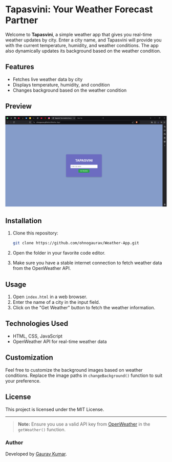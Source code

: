 
# Tapasvini: Your Weather Forecast Partner

Welcome to **Tapasvini**, a simple weather app that gives you real-time weather updates by city. Enter a city name, and Tapasvini will provide you with the current temperature, humidity, and weather conditions. The app also dynamically updates its background based on the weather condition.

## Features
- Fetches live weather data by city
- Displays temperature, humidity, and condition
- Changes background based on the weather condition

## Preview
![Tapasvini Preview](preview.png)

## Installation
1. Clone this repository:
   ```bash
   git clone https://github.com/ohnogaurav/Weather-App.git
   ```
2. Open the folder in your favorite code editor.

3. Make sure you have a stable internet connection to fetch weather data from the OpenWeather API.

## Usage
1. Open `index.html` in a web browser.
2. Enter the name of a city in the input field.
3. Click on the "Get Weather" button to fetch the weather information.

## Technologies Used
- HTML, CSS, JavaScript
- OpenWeather API for real-time weather data

## Customization
Feel free to customize the background images based on weather conditions. Replace the image paths in `changeBackground()` function to suit your preference.

## License
This project is licensed under the MIT License.

---

> **Note:** Ensure you use a valid API key from [OpenWeather](https://openweathermap.org/) in the `getWeather()` function.

### Author
Developed by [Gaurav Kumar](https://github.com/ohnogaurav).
